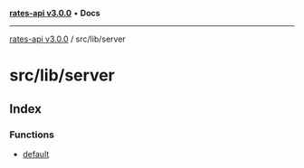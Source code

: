 [**rates-api v3.0.0**](../../../README.md) • **Docs**

***

[rates-api v3.0.0](../../../modules.md) / src/lib/server

# src/lib/server

## Index

### Functions

- [default](functions/default.md)
